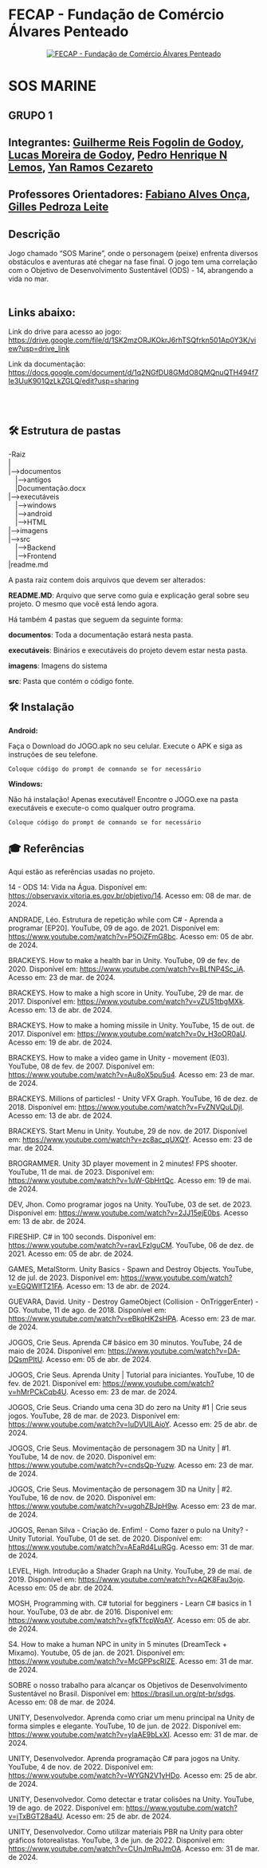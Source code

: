 # FECAP - Fundação de Comércio Álvares Penteado

<p align="center">
<a href= "https://www.fecap.br/"><img src="https://encrypted-tbn0.gstatic.com/images?q=tbn:ANd9GcRhZPrRa89Kma0ZZogxm0pi-tCn_TLKeHGVxywp-LXAFGR3B1DPouAJYHgKZGV0XTEf4AE&usqp=CAU" alt="FECAP - Fundação de Comércio Álvares Penteado" border="0"></a>
</p>

# SOS MARINE

## GRUPO 1

## Integrantes: <a href="https://www.linkedin.com/in/victorbarq/">Guilherme Reis Fogolin de Godoy</a>, <a href="https://www.linkedin.com/in/victorbarq/">Lucas Moreira de Godoy</a>, <a href="https://www.linkedin.com/in/victorbarq/">Pedro Henrique N Lemos</a>, <a href="https://www.linkedin.com/in/victorbarq/">Yan Ramos Cezareto</a>

## Professores Orientadores: <a href="https://www.linkedin.com/in/victorbarq/">Fabiano Alves Onça</a>, <a href="https://www.linkedin.com/in/victorbarq/">Gilles Pedroza Leite</a>

## Descrição

Jogo chamado “SOS Marine”, onde o personagem (peixe) enfrenta diversos obstáculos e aventuras até chegar na fase final. O jogo tem uma correlação com o Objetivo de Desenvolvimento Sustentável (ODS) - 14, abrangendo a vida no mar.
<br><br>
## Links abaixo:
Link do drive para acesso ao jogo: <https://drive.google.com/file/d/1SK2mzORJKOkrJ6rhTSQfrkn501Ap0Y3K/view?usp=drive_link>

Link da documentação: <https://docs.google.com/document/d/1q2NGfDU8GMdO8QMQnuQTH494f7Ie3UuK901QzLkZGLQ/edit?usp=sharing>

<br><br>

## 🛠 Estrutura de pastas

-Raiz<br>
|<br>
|-->documentos<br>
  &emsp;|-->antigos<br>
  &emsp;|Documentação.docx<br>
|-->executáveis<br>
  &emsp;|-->windows<br>
  &emsp;|-->android<br>
  &emsp;|-->HTML<br>
|-->imagens<br>
|-->src<br>
  &emsp;|-->Backend<br>
  &emsp;|-->Frontend<br>
|readme.md<br>

A pasta raiz contem dois arquivos que devem ser alterados:

<b>README.MD</b>: Arquivo que serve como guia e explicação geral sobre seu projeto. O mesmo que você está lendo agora.

Há também 4 pastas que seguem da seguinte forma:

<b>documentos</b>: Toda a documentação estará nesta pasta.

<b>executáveis</b>: Binários e executáveis do projeto devem estar nesta pasta.

<b>imagens</b>: Imagens do sistema

<b>src</b>: Pasta que contém o código fonte.

## 🛠 Instalação

<b>Android:</b>

Faça o Download do JOGO.apk no seu celular.
Execute o APK e siga as instruções de seu telefone.

```sh
Coloque código do prompt de comnando se for necessário
```

<b>Windows:</b>

Não há instalação! Apenas executável!
Encontre o JOGO.exe na pasta executáveis e execute-o como qualquer outro programa.

```sh
Coloque código do prompt de comnando se for necessário
```

## 🎓 Referências

Aqui estão as referências usadas no projeto.

14 - ODS 14: Vida na Água. Disponível em: https://observavix.vitoria.es.gov.br/objetivo/14. Acesso em: 08 de mar. de 2024.
  
ANDRADE, Léo. Estrutura de repetição while com C# - Aprenda a programar [EP20]. YouTube, 09 de ago. de 2021. Disponível em: <https://www.youtube.com/watch?v=P5OiZFmG8bc>. Acesso em: 05 de abr. de 2024.

BRACKEYS. How to make a health bar in Unity. YouTube, 09 de fev. de 2020. Disponível em: <https://www.youtube.com/watch?v=BLfNP4Sc_iA>. Acesso em: 23 de mar. de 2024.

BRACKEYS. How to make a high score in Unity. YouTube, 29 de mar. de 2017. Disponível em: <https://www.youtube.com/watch?v=vZU51tbgMXk>. Acesso em: 13 de abr. de 2024.

BRACKEYS. How to make a homing missile in Unity. YouTube, 15 de out. de 2017. Disponível em: <https://www.youtube.com/watch?v=0v_H3oOR0aU>. Acesso em: 19 de abr. de 2024.

BRACKEYS. How to make a video game in Unity - movement (E03). YouTube, 08 de fev. de 2007. Disponível em: <https://www.youtube.com/watch?v=Au8oX5pu5u4>. Acesso em: 23 de mar. de 2024.

BRACKEYS. Millions of particles! - Unity VFX Graph. YouTube, 16 de dez. de 2018. Disponível em: <https://www.youtube.com/watch?v=FvZNVQuLDjI>. Acesso em: 13 de abr. de 2024.

BRACKEYS. Start Menu in Unity. Youtube, 29 de nov. de 2017. Disponível em: <https://www.youtube.com/watch?v=zc8ac_qUXQY>.  Acesso em: 23 de mar. de 2024.

BROGRAMMER. Unity 3D player movement in 2 minutes! FPS shooter. YouTube, 11 de mai. de 2023. Disponível em: <https://www.youtube.com/watch?v=1uW-GbHrtQc>.  Acesso em: 19 de mai. de 2024.

DEV, Jhon. Como programar jogos na Unity. YouTube, 03 de set. de 2023. Disponível em: <https://www.youtube.com/watch?v=2JJ15ejE0bs>.  Acesso em: 13 de abr. de 2024.

FIRESHIP. C# in 100 seconds. Disponível em: <https://www.youtube.com/watch?v=ravLFzIguCM>. YouTube, 06 de dez. de 2021. Acesso em: 05 de abr. de 2024.

GAMES, MetalStorm. Unity Basics - Spawn and Destroy Objects. YouTube, 12 de jul. de 2023.  Disponível em: <https://www.youtube.com/watch?v=EGQWlfT21FA>. Acesso em: 13 de abr. de 2024.

GUEVARA, David. Unity - Destroy GameObject (Collision - OnTriggerEnter) - DG. Youtube, 11 de ago. de 2018. Disponível em: <https://www.youtube.com/watch?v=eBkqHK2sHPA>. Acesso em:  23 de mar. de 2024.

JOGOS, Crie Seus. Aprenda C# básico em 30 minutos. YouTube, 24 de maio de 2024. Disponível em: <https://www.youtube.com/watch?v=DA-DQsmPItU>.  Acesso em: 05 de abr. de 2024.

JOGOS, Crie Seus. Aprenda Unity | Tutorial para iniciantes. YouTube, 10 de fev. de 2021. Disponível em: <https://www.youtube.com/watch?v=hMrPCkCqb4U>. Acesso em: 23 de mar. de 2024.

JOGOS, Crie Seus. Criando uma cena 3D do zero na Unity #1 | Crie seus jogos. YouTube, 28 de mar. de 2023. Disponível em: <https://www.youtube.com/watch?v=IuDVUILAioY>. Acesso em: 25 de abr. de 2024.

JOGOS, Crie Seus. Movimentação de personagem 3D na Unity | #1. YouTube, 14 de nov. de 2020. Disponível em: <https://www.youtube.com/watch?v=cndsQp-Yuzw>. Acesso em: 23 de mar. de 2024.

JOGOS, Crie Seus. Movimentação de personagem 3D na Unity | #2. YouTube, 16 de nov. de 2020. Disponível em: <https://www.youtube.com/watch?v=ugqhZBJpH9w>. Acesso em: 23 de mar. de 2024.

JOGOS, Renan Silva - Criação de. Enfim! - Como fazer o pulo na Unity? - Unity Tutorial. YouTube, 01 de set. de 2020. Disponível em: <https://www.youtube.com/watch?v=AEaRd4LuRGg>.  Acesso em: 31 de mar. de 2024.

LEVEL, High. Introdução a Shader Graph na Unity. YouTube, 29 de mai. de 2019. Disponível em: <https://www.youtube.com/watch?v=AQK8Fau3ojo>. Acesso em: 05 de abr. de 2024.

MOSH, Programming with. C# tutorial for begginers - Learn C# basics in 1 hour. YouTube, 03 de abr. de 2016. Disponível em: <https://www.youtube.com/watch?v=gfkTfcpWqAY>. Acesso em: 05 de abr. de 2024.

S4. How to make a human NPC in unity in 5 minutes (DreamTeck + Mixamo). Youtube, 05 de jan. de 2021. Disponível em: <https://www.youtube.com/watch?v=McGPPscRIZE>.  Acesso em: 31 de mar. de 2024.

SOBRE o nosso trabalho para alcançar os Objetivos de Desenvolvimento Sustentável no Brasil. Disponível em: https://brasil.un.org/pt-br/sdgs. Acesso em: 08 de mar. de 2024.

UNITY, Desenvolvedor. Aprenda como criar um menu principal na Unity de forma simples e elegante. YouTube, 10 de jun. de 2022. Disponível em: <https://www.youtube.com/watch?v=yIaAE9bLxXI>.  Acesso em: 31 de mar. de 2024.

UNITY, Desenvolvedor. Aprenda programação C# para jogos na Unity. YouTube, 4 de nov. de 2022. Disponível em: <https://www.youtube.com/watch?v=WYGN2V1yHDo>. Acesso em: 25 de abr. de 2024.

UNITY, Desenvolvedor. Como detectar e tratar colisões na Unity. YouTube, 19 de ago. de 2022. Disponível em: <https://www.youtube.com/watch?v=jTxBGT28a4U>. Acesso em: 25 de abr. de 2024.

UNITY, Desenvolvedor. Como utilizar materiais PBR na Unity para obter gráficos fotorealistas. YouTube, 3 de jun. de 2022. Disponível em: <https://www.youtube.com/watch?v=CUnJmRuJmOA>. Acesso em: 31 de mar. de 2024.
